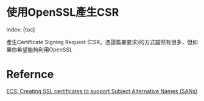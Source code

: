 # 使用OpenSSL產生CSR

Index:
[toc]

產生Certificate Signing Request (CSR，憑證篇署要求)的方式雖然有很多，但如果你希望能夠利用OpenSSL

# Refernce
[ECS: Creating SSL certificates to support Subject Alternative Names (SANs)](https://www.dell.com/support/kbdoc/zh-tw/000021675/ecs-creating-ssl-certificates-to-support-subject-alternative-names-sans)